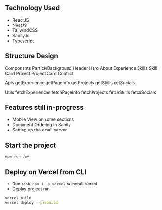 ## Technology Used
- ReactJS 
- NestJS
- TailwindCSS
- Sanity.io
- Typescript

## Structure Design
Components
    ParticleBackground
    Header
    Hero
    About
    Experience
    Skills
        Skill Card
    Project
        Project Card
    Contact

Apis
    getExperience
    getPageInfo
    getProjects
    getSkills
    getSocials

Utils
    fetchExperiences
    fetchPageInfo
    fetchProjects
    fetchSkills
    fetchSocials
    
## Features still in-progress
- Mobile View on some sections 
- Document Ordering in Sanity
- Setting up the email server

## Start the project
```bash
npm run dev
```

## Deploy on Vercel from CLI
- Run ```bash npm i -g vercel``` to install Vercel
- Deploy project run 
```bash
vercel build
vercel deploy --prebuild
```



